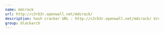 ```yaml
---
name: mdcrack
url: http://c3rb3r.openwall.net/mdcrack/
description: hash cracker URL : http://c3rb3r.openwall.net/mdcrack/ Groups : blackarch blackarch-cracker
group: blackarch
---
```


